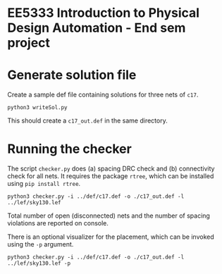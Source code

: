 # EE5333 Introduction to Physical Design Automation - End sem project

# Generate solution file

Create a sample def file containing solutions for three nets of `c17`.
```
python3 writeSol.py
```
This should create a `c17_out.def` in the same directory.

# Running the checker

The script `checker.py` does (a) spacing DRC check and (b) connectivity check for all nets.
It requires the package `rtree`, which can be installed using `pip install rtree`.
```
python3 checker.py -i ../def/c17.def -o ./c17_out.def -l ../lef/sky130.lef
```
Total number of open (disconnected) nets and the number of spacing violations are reported on console.


There is an optional visualizer for the placement, which can be invoked using the `-p` argument.
```
python3 checker.py -i ../def/c17.def -o ./c17_out.def -l ../lef/sky130.lef -p
```

